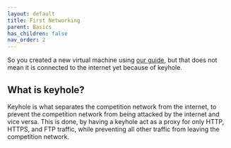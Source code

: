 ```yaml
---
layout: default
title: First Networking
parent: Basics
has_children: false
nav_order: 2
---
```


So you created a new virtual machine using [our guide](./first-virtual-machine), but that does not mean it is connected to the internet yet because of keyhole.

## What is keyhole?

Keyhole is what separates the competition network from the internet, to prevent the competition network from being attacked by the internet and vice versa. This is done, by having a keyhole act as a proxy for only HTTP, HTTPS, and FTP traffic, while preventing all other traffic from leaving the competition network.
